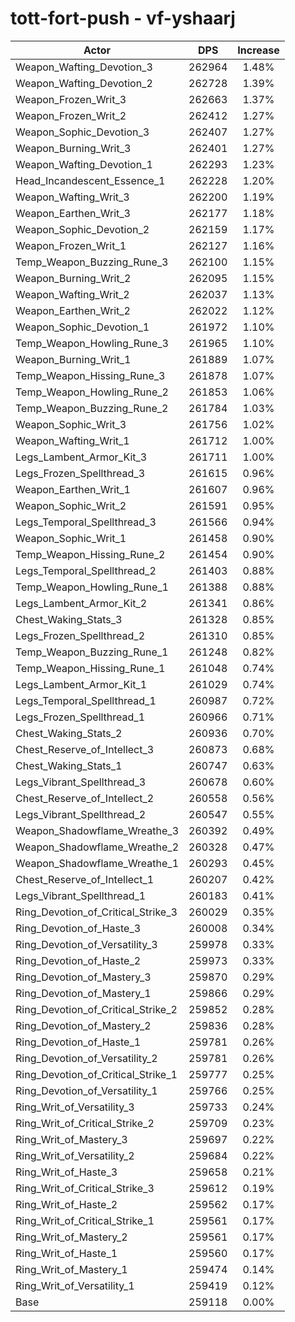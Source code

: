# tott-fort-push - vf-yshaarj
| Actor | DPS | Increase |
|---|:---:|:---:|
|Weapon_Wafting_Devotion_3|262964|1.48%|
|Weapon_Wafting_Devotion_2|262728|1.39%|
|Weapon_Frozen_Writ_3|262663|1.37%|
|Weapon_Frozen_Writ_2|262412|1.27%|
|Weapon_Sophic_Devotion_3|262407|1.27%|
|Weapon_Burning_Writ_3|262401|1.27%|
|Weapon_Wafting_Devotion_1|262293|1.23%|
|Head_Incandescent_Essence_1|262228|1.20%|
|Weapon_Wafting_Writ_3|262200|1.19%|
|Weapon_Earthen_Writ_3|262177|1.18%|
|Weapon_Sophic_Devotion_2|262159|1.17%|
|Weapon_Frozen_Writ_1|262127|1.16%|
|Temp_Weapon_Buzzing_Rune_3|262100|1.15%|
|Weapon_Burning_Writ_2|262095|1.15%|
|Weapon_Wafting_Writ_2|262037|1.13%|
|Weapon_Earthen_Writ_2|262022|1.12%|
|Weapon_Sophic_Devotion_1|261972|1.10%|
|Temp_Weapon_Howling_Rune_3|261965|1.10%|
|Weapon_Burning_Writ_1|261889|1.07%|
|Temp_Weapon_Hissing_Rune_3|261878|1.07%|
|Temp_Weapon_Howling_Rune_2|261853|1.06%|
|Temp_Weapon_Buzzing_Rune_2|261784|1.03%|
|Weapon_Sophic_Writ_3|261756|1.02%|
|Weapon_Wafting_Writ_1|261712|1.00%|
|Legs_Lambent_Armor_Kit_3|261711|1.00%|
|Legs_Frozen_Spellthread_3|261615|0.96%|
|Weapon_Earthen_Writ_1|261607|0.96%|
|Weapon_Sophic_Writ_2|261591|0.95%|
|Legs_Temporal_Spellthread_3|261566|0.94%|
|Weapon_Sophic_Writ_1|261458|0.90%|
|Temp_Weapon_Hissing_Rune_2|261454|0.90%|
|Legs_Temporal_Spellthread_2|261403|0.88%|
|Temp_Weapon_Howling_Rune_1|261388|0.88%|
|Legs_Lambent_Armor_Kit_2|261341|0.86%|
|Chest_Waking_Stats_3|261328|0.85%|
|Legs_Frozen_Spellthread_2|261310|0.85%|
|Temp_Weapon_Buzzing_Rune_1|261248|0.82%|
|Temp_Weapon_Hissing_Rune_1|261048|0.74%|
|Legs_Lambent_Armor_Kit_1|261029|0.74%|
|Legs_Temporal_Spellthread_1|260987|0.72%|
|Legs_Frozen_Spellthread_1|260966|0.71%|
|Chest_Waking_Stats_2|260936|0.70%|
|Chest_Reserve_of_Intellect_3|260873|0.68%|
|Chest_Waking_Stats_1|260747|0.63%|
|Legs_Vibrant_Spellthread_3|260678|0.60%|
|Chest_Reserve_of_Intellect_2|260558|0.56%|
|Legs_Vibrant_Spellthread_2|260547|0.55%|
|Weapon_Shadowflame_Wreathe_3|260392|0.49%|
|Weapon_Shadowflame_Wreathe_2|260328|0.47%|
|Weapon_Shadowflame_Wreathe_1|260293|0.45%|
|Chest_Reserve_of_Intellect_1|260207|0.42%|
|Legs_Vibrant_Spellthread_1|260183|0.41%|
|Ring_Devotion_of_Critical_Strike_3|260029|0.35%|
|Ring_Devotion_of_Haste_3|260008|0.34%|
|Ring_Devotion_of_Versatility_3|259978|0.33%|
|Ring_Devotion_of_Haste_2|259973|0.33%|
|Ring_Devotion_of_Mastery_3|259870|0.29%|
|Ring_Devotion_of_Mastery_1|259866|0.29%|
|Ring_Devotion_of_Critical_Strike_2|259852|0.28%|
|Ring_Devotion_of_Mastery_2|259836|0.28%|
|Ring_Devotion_of_Haste_1|259781|0.26%|
|Ring_Devotion_of_Versatility_2|259781|0.26%|
|Ring_Devotion_of_Critical_Strike_1|259777|0.25%|
|Ring_Devotion_of_Versatility_1|259766|0.25%|
|Ring_Writ_of_Versatility_3|259733|0.24%|
|Ring_Writ_of_Critical_Strike_2|259709|0.23%|
|Ring_Writ_of_Mastery_3|259697|0.22%|
|Ring_Writ_of_Versatility_2|259684|0.22%|
|Ring_Writ_of_Haste_3|259658|0.21%|
|Ring_Writ_of_Critical_Strike_3|259612|0.19%|
|Ring_Writ_of_Haste_2|259562|0.17%|
|Ring_Writ_of_Critical_Strike_1|259561|0.17%|
|Ring_Writ_of_Mastery_2|259561|0.17%|
|Ring_Writ_of_Haste_1|259560|0.17%|
|Ring_Writ_of_Mastery_1|259474|0.14%|
|Ring_Writ_of_Versatility_1|259419|0.12%|
|Base|259118|0.00%|
